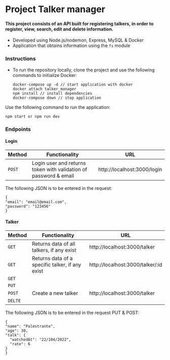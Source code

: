 # Project Talker manager

#### This project consists of an API built for registering talkers, in order to register, view, search, edit and delete information.

* Developed using Node.js/nodemon, Express, MySQL & Docker
* Application that obtains information using the `fs` module

### Instructions
* To run the repository locally, clone the project and use the following commands to initialize Docker:
  
  ```
  docker-compose up -d // start application with docker
  docker attach talker_manager
  npm install // install dependencies
  docker-compose down // stop application
  ```

Use the following command to run the application:
  ```
  npm start or npm run dev
  ```

### Endpoints
#### Login

  | Method     | Functionality | URL |
  | ----------- | ----------- | ----------- |
  | `POST`   |  Login user and returns token with validation of password & email | http://localhost:3000/login |

The following JSON is to be entered in the request:
  ```
  {
  "email": "email@email.com",
  "password": "123456"
  }
  ```

#### Talker

  | Method     | Functionality | URL |
  | ----------- | ----------- | ----------- |
  | `GET`   | Returns data of all talkers, if any exist | http://localhost:3000/talker |
  | `GET`   | Returns data of a specific talker, if any  exist| http://localhost:3000/talker/:id |
  | `GET`   |  |  |
  | `PUT`   |  |  |
  | `POST`   | Create a new talker | http://localhost:3000/talker |
  | `DELTE`   |  |  |

The following JSON is to be entered in the request PUT & POST:
  ```
  {
  "name": "Palestrante",
  "age": 30,
  "talk": {
    "watchedAt": "22/104/2022",
    "rate": 6
  }
  }
  ```
